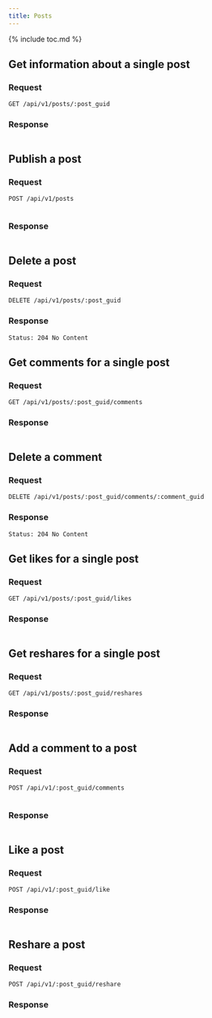 ```yaml
---
title: Posts
---
```


{% include toc.md %}

## Get information about a single post

### Request

~~~
GET /api/v1/posts/:post_guid
~~~

### Response

~~~json
~~~

## Publish a post

### Request

~~~
POST /api/v1/posts
~~~
~~~json
~~~

### Response

~~~json
~~~

## Delete a post

### Request

~~~
DELETE /api/v1/posts/:post_guid
~~~

### Response

~~~
Status: 204 No Content
~~~

## Get comments for a single post

### Request

~~~
GET /api/v1/posts/:post_guid/comments
~~~

### Response

~~~json
~~~

## Delete a comment

### Request

~~~
DELETE /api/v1/posts/:post_guid/comments/:comment_guid
~~~

### Response

~~~
Status: 204 No Content
~~~

## Get likes for a single post

### Request

~~~
GET /api/v1/posts/:post_guid/likes
~~~

### Response

~~~json
~~~

## Get reshares for a single post

### Request

~~~
GET /api/v1/posts/:post_guid/reshares
~~~

### Response

~~~json
~~~

## Add a comment to a post

### Request

~~~
POST /api/v1/:post_guid/comments
~~~
~~~json
~~~

### Response

~~~json
~~~

## Like a post

### Request

~~~
POST /api/v1/:post_guid/like
~~~

### Response

~~~json
~~~

## Reshare a post

### Request

~~~
POST /api/v1/:post_guid/reshare
~~~

### Response

~~~json
~~~
